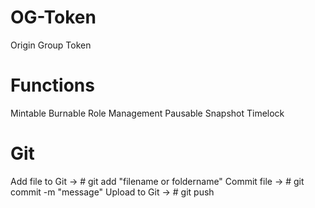 # OG-Token
Origin Group Token

# Functions
Mintable
Burnable
Role Management
Pausable
Snapshot
Timelock

# Git
Add file to Git -> # git add "filename or foldername"
Commit file     -> # git commit -m "message"
Upload to Git   -> # git push
